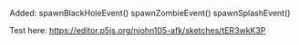 Added: 
    spawnBlackHoleEvent() 
    spawnZombieEvent() 
    spawnSplashEvent()

Test here: https://editor.p5js.org/njohn105-afk/sketches/tER3wkK3P
